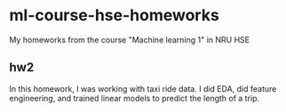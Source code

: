 # ml-course-hse-homeworks
My homeworks from the course "Machine learning 1" in NRU HSE


## hw2
In this homework, I was working with taxi ride data. I did EDA, did feature engineering, and trained linear models to predict the length of a trip.
